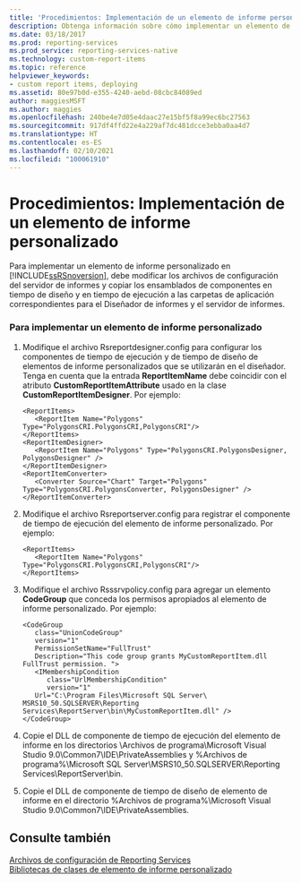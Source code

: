 ```yaml
---
title: 'Procedimientos: Implementación de un elemento de informe personalizado | Microsoft Docs'
description: Obtenga información sobre cómo implementar un elemento de informe personalizado. Modificará los archivos de configuración del servidor de informes y copiará los ensamblados de componentes en las carpetas correspondientes.
ms.date: 03/18/2017
ms.prod: reporting-services
ms.prod_service: reporting-services-native
ms.technology: custom-report-items
ms.topic: reference
helpviewer_keywords:
- custom report items, deploying
ms.assetid: 80e97b0d-e355-4240-aebd-08cbc84089ed
author: maggiesMSFT
ms.author: maggies
ms.openlocfilehash: 240be4e7d05e4daac27e15bf5f8a99ec6bc27563
ms.sourcegitcommit: 917df4ffd22e4a229af7dc481dcce3ebba0aa4d7
ms.translationtype: HT
ms.contentlocale: es-ES
ms.lasthandoff: 02/10/2021
ms.locfileid: "100061910"
---
```

# <a name="how-to-deploy-a-custom-report-item"></a>Procedimientos: Implementación de un elemento de informe personalizado
  Para implementar un elemento de informe personalizado en [!INCLUDE[ssRSnoversion](../../includes/ssrsnoversion-md.md)], debe modificar los archivos de configuración del servidor de informes y copiar los ensamblados de componentes en tiempo de diseño y en tiempo de ejecución a las carpetas de aplicación correspondientes para el Diseñador de informes y el servidor de informes.  
  
### <a name="to-deploy-a-custom-report-item"></a>Para implementar un elemento de informe personalizado  
  
1.  Modifique el archivo Rsreportdesigner.config para configurar los componentes de tiempo de ejecución y de tiempo de diseño de elementos de informe personalizados que se utilizarán en el diseñador. Tenga en cuenta que la entrada **ReportItemName** debe coincidir con el atributo **CustomReportItemAttribute** usado en la clase **CustomReportItemDesigner**. Por ejemplo:  
  
    ```  
    <ReportItems>  
       <ReportItem Name="Polygons" Type="PolygonsCRI.PolygonsCRI,PolygonsCRI"/>  
    </ReportItems>  
    <ReportItemDesigner>  
       <ReportItem Name="Polygons" Type="PolygonsCRI.PolygonsDesigner, PolygonsDesigner" />  
    </ReportItemDesigner>  
    <ReportItemConverter>  
       <Converter Source="Chart" Target="Polygons" Type="PolygonsCRI.PolygonsConverter, PolygonsDesigner" />  
    </ReportItemConverter>  
    ```  
  
2.  Modifique el archivo Rsreportserver.config para registrar el componente de tiempo de ejecución del elemento de informe personalizado. Por ejemplo:  
  
    ```  
    <ReportItems>  
       <ReportItem Name="Polygons" Type="PolygonsCRI.PolygonsCRI,PolygonsCRI"/>  
    </ReportItems>  
    ```  
  
3.  Modifique el archivo Rsssrvpolicy.config para agregar un elemento **CodeGroup** que conceda los permisos apropiados al elemento de informe personalizado. Por ejemplo:  
  
    ```  
    <CodeGroup   
       class="UnionCodeGroup"   
       version="1"   
       PermissionSetName="FullTrust"  
       Description="This code group grants MyCustomReportItem.dll FullTrust permission. ">  
       <IMembershipCondition   
          class="UrlMembershipCondition"  
          version="1"  
       Url="C:\Program Files\Microsoft SQL Server\ MSRS10_50.SQLSERVER\Reporting Services\ReportServer\bin\MyCustomReportItem.dll" />  
    </CodeGroup>  
    ```  
  
4.  Copie el DLL de componente de tiempo de ejecución del elemento de informe en los directorios \Archivos de programa\Microsoft Visual Studio 9.0\Common7\IDE\PrivateAssemblies y %Archivos de programa%\Microsoft SQL Server\MSRS10_50.SQLSERVER\Reporting Services\ReportServer\bin.  
  
5.  Copie el DLL de componente de tiempo de diseño de elemento de informe en el directorio %Archivos de programa%\Microsoft Visual Studio 9.0\Common7\IDE\PrivateAssemblies.  
  
## <a name="see-also"></a>Consulte también  
 [Archivos de configuración de Reporting Services](../../reporting-services/report-server/reporting-services-configuration-files.md)   
 [Bibliotecas de clases de elemento de informe personalizado](../../reporting-services/custom-report-items/custom-report-item-class-libraries.md)  
  
  
